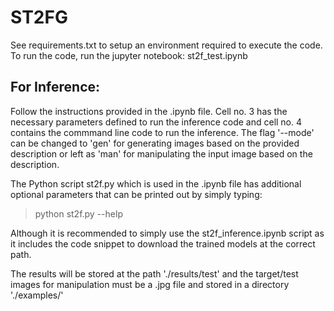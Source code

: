 # ST2FG
See requirements.txt to setup an environment required to execute the code.
To run the code, run the jupyter notebook: st2f_test.ipynb

## For Inference:
Follow the instructions provided in the .ipynb file. Cell no. 3 has the necessary parameters defined to run the inference code and cell no. 4 contains the commmand line code to run the inference. The flag '--mode' can be changed to 'gen' for generating images based on the provided description or left as 'man' for manipulating the input image based on the description.

The Python script st2f.py which is used in the .ipynb file has additional optional parameters that can be printed out by simply typing:
> python st2f.py --help

Although it is recommended to simply use the st2f_inference.ipynb script as it includes the code snippet to download the trained models at the correct path.

The results will be stored at the path './results/test' and the target/test images for manipulation must be a .jpg file and stored in a directory './examples/'
